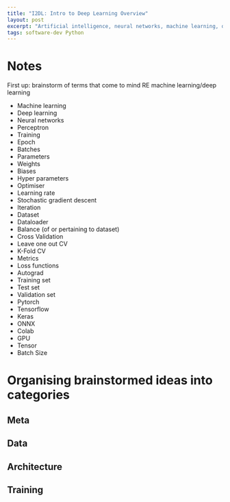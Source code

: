 ```yaml
---
title: "I2DL: Intro to Deep Learning Overview"
layout: post
excerpt: "Artificial intelligence, neural networks, machine learning, deep learning: how do they work?"
tags: software-dev Python
---
```


# Notes
First up: brainstorm of terms that come to mind RE machine learning/deep learning

- Machine learning
- Deep learning
- Neural networks
- Perceptron
- Training
- Epoch
- Batches
- Parameters
- Weights
- Biases
- Hyper parameters
- Optimiser
- Learning rate
- Stochastic gradient descent
- Iteration
- Dataset
- Dataloader
- Balance (of or pertaining to dataset)
- Cross Validation
- Leave one out CV
- K-Fold CV
- Metrics
- Loss functions
- Autograd
- Training set
- Test set
- Validation set
- Pytorch
- Tensorflow
- Keras
- ONNX
- Colab
- GPU
- Tensor
- Batch Size

# Organising brainstormed ideas into categories
## Meta
## Data
## Architecture
## Training
